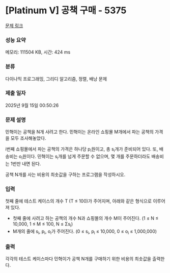 # [Platinum V] 공책 구매 - 5375 

[문제 링크](https://www.acmicpc.net/problem/5375) 

### 성능 요약

메모리: 111504 KB, 시간: 424 ms

### 분류

다이나믹 프로그래밍, 그리디 알고리즘, 정렬, 배낭 문제

### 제출 일자

2025년 9월 15일 00:50:26

### 문제 설명

<p>민혁이는 공책을 N개 사려고 한다. 민혁이는 온라인 쇼핑몰 M개에서 파는 공책의 가격을 모두 조사해놓았다.</p>

<p>i번째 쇼핑몰에서 파는 공책의 가격은 하나당 p<sub>i</sub>원이고, 총 s<sub>i</sub>개가 준비되어 있다. 또, 배송비는 o<sub>i</sub>원이다. 민혁이는 s<sub>i</sub>개를 넘게 주문할 수 없으며, 몇 개를 주문하더라도 배송비는 1번만 내면 된다.</p>

<p>공책 N개를 사는 비용의 최솟값을 구하는 프로그램을 작성하시오.</p>

### 입력 

 <p>첫째 줄에 테스트 케이스의 개수 T (T ≤ 100)가 주어지며, 아래와 같은 형식으로 이루어져 있다.</p>

<ul>
	<li>첫째 줄에 사려고 하는 공책의 개수 N과 쇼핑몰의 개수 M이 주어진다. (1 ≤ N ≤ 10,000, 1 ≤ M ≤ 100, N ≤ Σs<sub>i</sub>)</li>
	<li>M개의 줄에 s<sub>i</sub>, p<sub>i</sub>, o<sub>i</sub>가 주어진다. (0 ≤ s<sub>i</sub>, p<sub>i</sub> ≤ 10,000, 0 ≤ o<sub>i</sub> ≤ 1,000,000)</li>
</ul>

### 출력 

 <p>각각의 테스트 케이스마다 민혁이가 공책 N개를 구매하기 위한 비용의 최솟값을 출력한다.</p>

